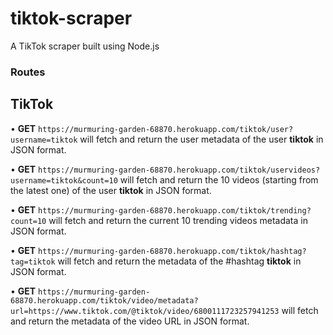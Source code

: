# tiktok-scraper

A TikTok scraper built using Node.js

### Routes

## TikTok

• **GET** `https://murmuring-garden-68870.herokuapp.com/tiktok/user?username=tiktok` will fetch and return the user metadata of the user **tiktok** in JSON format.

• **GET** `https://murmuring-garden-68870.herokuapp.com/tiktok/uservideos?username=tiktok&count=10` will fetch and return the 10 videos (starting from the latest one) of the user **tiktok** in JSON format.

• **GET** `https://murmuring-garden-68870.herokuapp.com/tiktok/trending?count=10` will fetch and return the current 10 trending videos metadata in JSON format.

• **GET** `https://murmuring-garden-68870.herokuapp.com/tiktok/hashtag?tag=tiktok` will fetch and return the metadata of the #hashtag **tiktok** in JSON format.

• **GET** `https://murmuring-garden-68870.herokuapp.com/tiktok/video/metadata?url=https://www.tiktok.com/@tiktok/video/6800111723257941253` will fetch and return the metadata of the video URL in JSON format.
